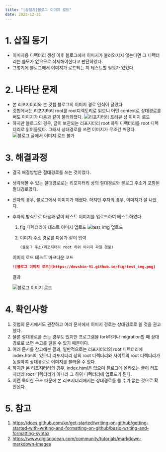 ```yaml
---
title: "[삽질기]블로그 이미지 로드"
date: 2023-12-31
---
```


# 1. 삽질 동기
* 이미지용 디렉터리 생성 이후 블로그에서 이미지가 불러와지지 않는다면 그 디렉터리는 쓸모가 없으므로 삭제해야한다고 판단하였다.
* 그렇기에 블로그에서 이미지가 로드되는 지 테스트할 필요가 있었다.

# 2. 나타난 문제
* 본 리포지터리와 본 깃헙 블로그의 이미지 경로 인식이 달랐다.
* 깃헙에서는 리포지터리 root를 root디렉토리로 읽으니 어떤 context로 상대경로를 써도 이미지가 다음과 같이 불러와졌다.
  ![리포지터리 프리뷰 상 이미지 로드](https://devshin-91.github.io/fig/hard_work/blog_img_load/repo_preview_img.png)
* 하지만 블로그의 경우, 글이 보관되는 리포지터리 root 하위 디렉터리를 root 디렉터리로 읽어들였다. 그래서 상대경로를 쓰면 이미지가 무조건 깨졌다.   
  ![블로그 글에서 이미지 로드 불가](https://devshin-91.github.io/fig/hard_work/blog_img_load/blog_crashed_img.png)
  
# 3. 해결과정
* 결국 해결방법은 절대경로를 쓰는 것이었다.
* 생각해볼 수 있는 절대경로로는 리포지터리 상의 절대경로와 블로그 주소가 포함된 절대경로였다.
* 전자의 경우, 블로그에서 이미지가 깨졌다. 하지만 후자의 경우, 이미지가 잘 나왔다.
* 후자의 방식으로 다음과 같이 테스트 이미지를 업로드하여 테스트하였다.
  1. fig 디렉터리에 테스트 이미지 업로드
  ![test_img 업로드](https://devshin-91.github.io/fig/hard_work/blog_img_load/uploaded_test_img.png)
  2. 이미지 주소 경로를 다음과 같이 입력
  
      ```markdown
      (블로그 주소/리포지터리 root 하위 이미지 파일 경로)
      ```

  이미지 로드 테스트 마크다운 코드
  
  ```markdown
  ![블로그 이미지 로드](https://devshin-91.github.io/fig/test_img.png)
  ```

  결과
  
  ![블로그 이미지 로드](https://devshin-91.github.io/fig/test_img.png)

# 4. 확인사항
1. 깃헙의 문서에서도 권장하고 여러 문서에서 이미지 경로는 상대경로로 쓸 것을 권고했다.
2. 물론 절대경로를 쓰는 경우도 있지만 프로그램을 fork하거나 migration할 때 상대경로로 쓰면 수고를 덜을 수 있기 때문이다.
3. 여러 문서를 참고해본 결과, 일반적으로는 리포지터리의 root 디렉터리에 index.html이 있으니 리포지터리 상의 root 디렉터리와 사이트의 root 디렉터리가 동일하여 상대경로로 이미지를 불러올 수 있다.
4. 하지만 본 리포지터리의 경우, index.html은 없으며 블로그에 올라오는 글이 리포지터리 root 디렉터리가 아니라 그 하위 디렉터리에 업로드가 된다.
5. 이런 특이한 구조 때문에 본 리포지터리에서는 상대경로를 쓸 수가 없는 것으로 확인된다.

# 5. 참고
1. https://docs.github.com/ko/get-started/writing-on-github/getting-started-with-writing-and-formatting-on-github/basic-writing-and-formatting-syntax
2. https://www.digitalocean.com/community/tutorials/markdown-markdown-images
